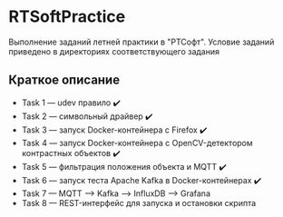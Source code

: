# RTSoftPractice

Выполнение заданий летней практики в "РТСофт". Условие заданий приведено в директориях соответствующего задания

## Краткое описание
- Task 1 — udev правило :heavy_check_mark:
- Task 2 — символьный драйвер :heavy_check_mark:
- Task 3 — запуск Docker-контейнера с Firefox :heavy_check_mark:
- Task 4 — запуск Docker-контейнера с OpenCV-детектором контрастных объектов :heavy_check_mark:
- Task 5 — фильтрация положения объекта и MQTT :heavy_check_mark:
- Task 6 — запуск теста Apache Kafka в Docker-контейнерах :heavy_check_mark:
- Task 7 — MQTT ⟶ Kafka ⟶ InfluxDB ⟶ Grafana
- Task 8 — REST-интерфейс для запуска и остановки скрипта
